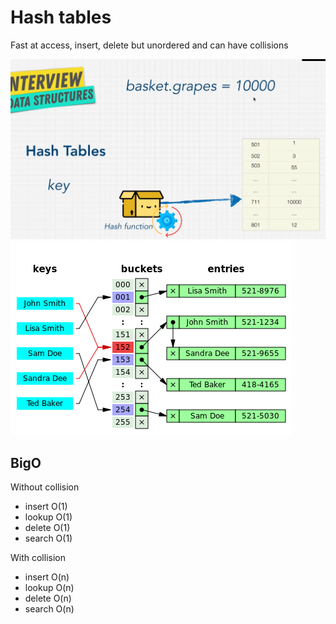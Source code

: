 # Hash tables
Fast at access, insert, delete but unordered and can have collisions

![hash table](./images/hash_table.jpg)
![hash table collision](./images/hash_table_collision.png)

## BigO
Without collision
- insert O(1)
- lookup O(1)
- delete O(1)
- search O(1)

With collision
- insert O(n)
- lookup O(n)
- delete O(n)
- search O(n)